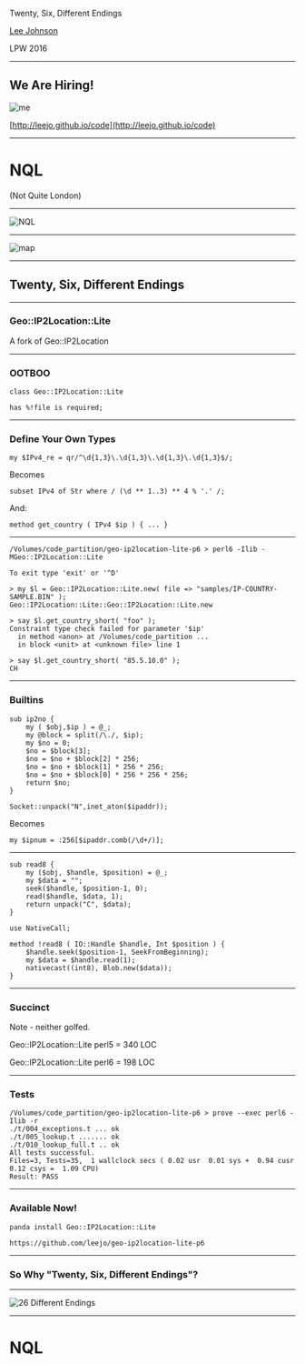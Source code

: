 Twenty, Six, Different Endings

[Lee Johnson](http://leejo.github.io)

LPW 2016

---
## We Are Hiring!

![me](img/card.jpg)

[http://leejo.github.io/code](http://leejo.github.io/code)

---
# NQL

<p class="fragment"> (Not Quite London) </p>

---
![NQL](img/a-z_coverage.jpg)

---

![map](img/map.png)

---

## Twenty, Six, Different Endings

---

### Geo::IP2Location::Lite

A fork of Geo::IP2Location

---

### OOTBOO

`class Geo::IP2Location::Lite`

`has %!file is required;`

---

### Define Your Own Types

`my $IPv4_re = qr/^\d{1,3}\.\d{1,3}\.\d{1,3}\.\d{1,3}$/;`

Becomes

`subset IPv4 of Str where / (\d ** 1..3) ** 4 % '.' /;`

And:

`method get_country ( IPv4 $ip ) { ... }`

---

```nohighlight
/Volumes/code_partition/geo-ip2location-lite-p6 > perl6 -Ilib -MGeo::IP2Location::Lite

To exit type 'exit' or '^D'

> my $l = Geo::IP2Location::Lite.new( file => "samples/IP-COUNTRY-SAMPLE.BIN" );
Geo::IP2Location::Lite::Geo::IP2Location::Lite.new

> say $l.get_country_short( "foo" );
Constraint type check failed for parameter '$ip'
  in method <anon> at /Volumes/code_partition ...
  in block <unit> at <unknown file> line 1

> say $l.get_country_short( "85.5.10.0" );
CH
```
---

### Builtins

```nohighlight
sub ip2no {
    my ( $obj,$ip ) = @_;
    my @block = split(/\./, $ip);
    my $no = 0;
    $no = $block[3];
    $no = $no + $block[2] * 256;
    $no = $no + $block[1] * 256 * 256;
    $no = $no + $block[0] * 256 * 256 * 256;
    return $no;
}
```

```nohighlight
Socket::unpack("N",inet_aton($ipaddr));
```

Becomes


```nohighlight
my $ipnum = :256[$ipaddr.comb(/\d+/)];
```

---

```nohighlight
sub read8 {
    my ($obj, $handle, $position) = @_;
    my $data = "";
    seek($handle, $position-1, 0);
    read($handle, $data, 1);
    return unpack("C", $data);
}
```

```nohighlight
use NativeCall;

method !read8 ( IO::Handle $handle, Int $position ) {
    $handle.seek($position-1, SeekFromBeginning);
    my $data = $handle.read(1);
    nativecast((int8), Blob.new($data));
}
```

---

### Succinct

Note - neither golfed.

Geo::IP2Location::Lite perl5 = 340 LOC

Geo::IP2Location::Lite perl6 = 198 LOC

---

### Tests

```nohighlight
/Volumes/code_partition/geo-ip2location-lite-p6 > prove --exec perl6 -Ilib -r
./t/004_exceptions.t ... ok
./t/005_lookup.t ....... ok
./t/010_lookup_full.t .. ok
All tests successful.
Files=3, Tests=35,  1 wallclock secs ( 0.02 usr  0.01 sys +  0.94 cusr  0.12 csys =  1.09 CPU)
Result: PASS
```

---

### Available Now!

`panda install Geo::IP2Location::Lite`

`https://github.com/leejo/geo-ip2location-lite-p6`

---

### So Why "Twenty, Six, Different Endings"?

---

![26 Different Endings](img/26DiffEnds_cover_1inchborder.jpg)

---

# NQL
